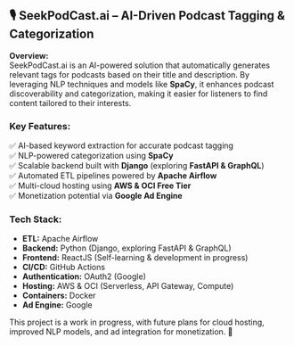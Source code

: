## 🎙️ SeekPodCast.ai – AI-Driven Podcast Tagging & Categorization  

**Overview:**  
SeekPodCast.ai is an AI-powered solution that automatically generates relevant tags for podcasts based on their title and description. By leveraging NLP techniques and models like **SpaCy**, it enhances podcast discoverability and categorization, making it easier for listeners to find content tailored to their interests.  

### Key Features:  
✅ AI-based keyword extraction for accurate podcast tagging  
✅ NLP-powered categorization using **SpaCy**  
✅ Scalable backend built with **Django** (exploring **FastAPI & GraphQL**)  
✅ Automated ETL pipelines powered by **Apache Airflow**  
✅ Multi-cloud hosting using **AWS & OCI Free Tier**  
✅ Monetization potential via **Google Ad Engine**  

### Tech Stack:  
- **ETL:** Apache Airflow  
- **Backend:** Python (Django, exploring FastAPI & GraphQL)  
- **Frontend:** ReactJS (Self-learning & development in progress)  
- **CI/CD:** GitHub Actions  
- **Authentication:** OAuth2 (Google)  
- **Hosting:** AWS & OCI (Serverless, API Gateway, Compute)  
- **Containers:** Docker  
- **Ad Engine:** Google  

This project is a work in progress, with future plans for cloud hosting, improved NLP models, and ad integration for monetization. 🚀  

